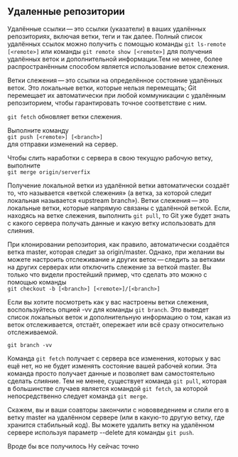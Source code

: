 
## Удаленные репозитории

Удалённые ссылки — это ссылки (указатели) в ваших удалённых репозиториях, включая ветки, теги и так далее. Полный список удалённых ссылок можно получить с помощью команды ``git ls-remote [<remote>]`` или команды ``git remote show [<remote>]`` для получения удалённых веток и дополнительной информации.Тем не менее, более распространённым способом является использование веток слежения.

Ветки слежения — это ссылки на определённое состояние удалённых веток. Это локальные ветки, которые нельзя перемещать; Git перемещает их автоматически при любой коммуникации с удалённым репозиторием, чтобы гарантировать точное соответствие с ним.

``
git fetch
``
обновляет ветки слежения.

Выполните команду\
``
git push [<remote>] [<branch>]
``\
для отправки изменений на сервер.

Чтобы слить наработки с сервера в свою текущую рабочую ветку, выполните\
``
git merge origin/serverfix
``

Получение локальной ветки из удалённой ветки автоматически создаёт то, что называется «веткой слежения» (а ветка, за которой следит локальная называется «upstream branch»). Ветки слежения — это локальные ветки, которые напрямую связаны с удалённой веткой. Если, находясь на ветке слежения, выполнить ``git pull``, то Git уже будет знать с какого сервера получать данные и какую ветку использовать для слияния.

При клонировании репозитория, как правило, автоматически создаётся ветка master, которая следит за origin/master. Однако, при желании вы можете настроить отслеживание и других веток — следить за ветками на других серверах или отключить слежение за веткой master. Вы только что видели простейший пример, что сделать это можно с помощью команды\
``
git checkout -b [<branch>] [<remote>]/[<branch>]
``

Если вы хотите посмотреть как у вас настроены ветки слежения, воспользуйтесь опцией -vv для команды ``git branch``. Это выведет список локальных веток и дополнительную информацию о том, какая из веток отслеживается, отстаёт, опережает или всё сразу относительно отслеживаемой.

``
git branch -vv
``

Команда ``git fetch`` получает с сервера все изменения, которых у вас ещё нет, но не будет изменять состояние вашей рабочей копии. Эта команда просто получает данные и позволяет вам самостоятельно сделать слияние. Тем не менее, существует команда ``git pull``, которая в большинстве случаев является командой ``git fetch``, за которой непосредственно следует команда ``git merge``.

Скажем, вы и ваши соавторы закончили с нововведением и слили его в ветку master на удалённом сервере (или в какую-то другую ветку, где хранится стабильный код). Вы можете удалить ветку на удалённом сервере используя параметр --delete для команды ``git push``.

Вроде бы все получилось 
Ну сейчас точно 